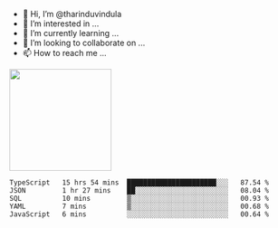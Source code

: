 - 👋 Hi, I’m @tharinduvindula
- 👀 I’m interested in ...
- 🌱 I’m currently learning ...
- 💞️ I’m looking to collaborate on ...
- 📫 How to reach me ...

<!---
tharinduvindula/tharinduvindula is a ✨ special ✨ repository because its `README.md` (this file) appears on your GitHub profile.
You can click the Preview link to take a look at your changes.
--->

<img height="180em" src="https://github-readme-stats.vercel.app/api?username=tharinduvindula&show_icons=true&hide_border=false&&count_private=true&include_all_commits=true" />


<!--START_SECTION:waka-->
```text
TypeScript   15 hrs 54 mins  ██████████████████████░░░   87.54 % 
JSON         1 hr 27 mins    ██░░░░░░░░░░░░░░░░░░░░░░░   08.04 % 
SQL          10 mins         ▒░░░░░░░░░░░░░░░░░░░░░░░░   00.93 % 
YAML         7 mins          ▒░░░░░░░░░░░░░░░░░░░░░░░░   00.68 % 
JavaScript   6 mins          ░░░░░░░░░░░░░░░░░░░░░░░░░   00.64 % 
```
<!--END_SECTION:waka-->

